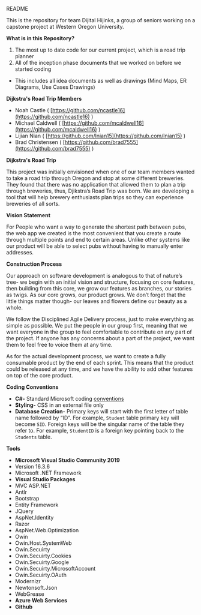 README

This is the repository for team Dijital Hijinks, a group of seniors working on a capstone project at Western Oregon University.

**What is in this Repository?**



1. The most up to date code for our current project, which is a road trip planner
2. All of the inception phase documents that we worked on before we started coding
*   This includes all idea documents as well as drawings (Mind Maps, ER Diagrams, Use Cases Drawings) 

**Dijkstra's Road Trip Members**



*   Noah Castle  ( [https://github.com/ncastle16](https://github.com/ncastle16) ) 
*   Michael Caldwell ( [https://github.com/mcaldwell16](https://github.com/mcaldwell16) ) 
*   Lijian Nian  ( [https://github.com/lnian15](https://github.com/lnian15) )
*   Brad Christensen  ( [https://github.com/brad7555](https://github.com/brad7555) ) 

**Dijkstra's Road Trip**

This project was initially envisioned when one of our team members wanted to take a road trip through Oregon and stop at some different breweries. They found that there was no application that allowed them to plan a trip through breweries, thus, Djikstra’s Road Trip was born. We are developing a tool that will help brewery enthusiasts plan trips so they can experience breweries of all sorts.

**Vision Statement**

For People who want a way to generate the shortest path between pubs, the web app we created is the most convenient that you create a route through multiple points and end to certain areas. Unlike other systems like our product will be able to select pubs without having to manually enter addresses.

**Construction Process**

 Our approach on software development is analogous to that of nature’s tree- we begin with an initial vision and structure, focusing on core features, then building from this core, we grow our features as branches, our stories as twigs. As our core grows, our product grows. We don’t forget that the little things matter though- our leaves and flowers define our beauty as a whole.

We follow the Disciplined Agile Delivery process, just to make everything as simple as possible. We put the people in our group first, meaning that we want everyone in the group to feel comfortable to contribute on any part of the project. If anyone has any concerns about a part of the project, we want them to feel free to voice them at any time. 

As for the actual development process, we want to create a fully consumable product by the end of each sprint. This means that the product could be released at any time, and we have the ability to add other features on top of the core product. 

**Coding Conventions**



*   **C#-** Standard Microsoft coding [conventions]([https://docs.microsoft.com/en-us/dotnet/csharp/programming-guide/inside-a-program/coding-conventions](https://docs.microsoft.com/en-us/dotnet/csharp/programming-guide/inside-a-program/coding-conventions))
*   **Styling-** CSS in an external file only
*   **Database Creation-** Primary keys will start with the first letter of table name followed by “ID”. For example, ```Student``` table primary key will become ```SID```. Foreign keys will be the singular name of the table they refer to. For example, ```StudentID``` is a foreign key pointing back to the ```Students``` table.

**Tools**



*   **Microsoft Visual Studio Community 2019**
*   Version 16.3.6
*   Microsoft .NET Framework
*   **Visual Studio Packages**
*   MVC ASP.NET
*   Antlr 
*   Bootstrap 
*   Entity Framework 
*   JQuery 
*   AspNet.Identity 
*   Razor 
*   AspNet.Web.Optimization 
*   Owin 
*   Owin.Host.SystemWeb
*   Owin.Secuirty 
*   Owin.Secuirty.Cookies
*   Owin.Secuirty.Google 
*   Owin.Secuirty.MicrosoftAccount 
*   Owin.Secuirty.OAuth 
*   Modernizr 
*   Newtonsoft.Json
*   WebGrease 
*   **Azure Web Services**
*   **Github**

